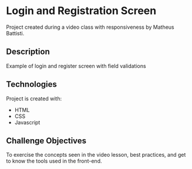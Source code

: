 # Login and Registration Screen
 
Project created during a video class with responsiveness by Matheus Battisti.

## Description

Example of login and register screen with field validations

## Technologies

Project is created with:
* HTML
* CSS
* Javascript

## Challenge Objectives

To exercise the concepts seen in the video lesson, best practices, and get to know the tools used in the front-end.
